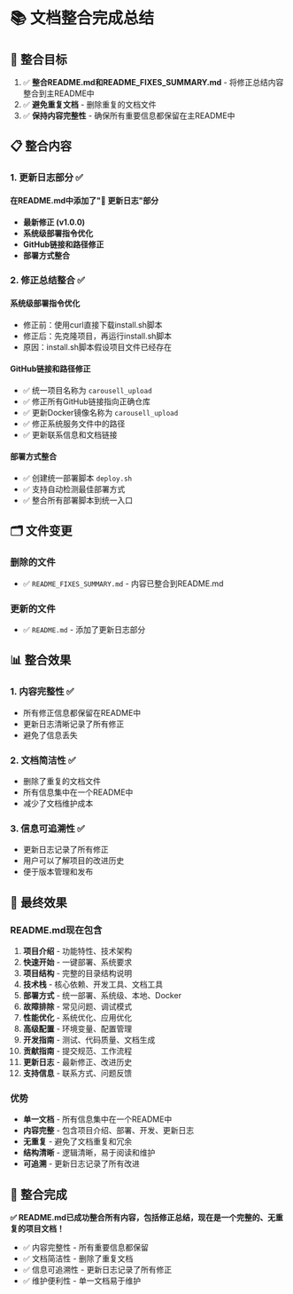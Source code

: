 # 📚 文档整合完成总结

## 🎯 整合目标

1. ✅ **整合README.md和README_FIXES_SUMMARY.md** - 将修正总结内容整合到主README中
2. ✅ **避免重复文档** - 删除重复的文档文件
3. ✅ **保持内容完整性** - 确保所有重要信息都保留在主README中

## 📋 整合内容

### 1. 更新日志部分 ✅

#### 在README.md中添加了"📝 更新日志"部分
- **最新修正 (v1.0.0)**
- **系统级部署指令优化**
- **GitHub链接和路径修正**
- **部署方式整合**

### 2. 修正总结整合 ✅

#### 系统级部署指令优化
- 修正前：使用curl直接下载install.sh脚本
- 修正后：先克隆项目，再运行install.sh脚本
- 原因：install.sh脚本假设项目文件已经存在

#### GitHub链接和路径修正
- ✅ 统一项目名称为 `carousell_upload`
- ✅ 修正所有GitHub链接指向正确仓库
- ✅ 更新Docker镜像名称为 `carousell_upload`
- ✅ 修正系统服务文件中的路径
- ✅ 更新联系信息和文档链接

#### 部署方式整合
- ✅ 创建统一部署脚本 `deploy.sh`
- ✅ 支持自动检测最佳部署方式
- ✅ 整合所有部署脚本到统一入口

## 🗂️ 文件变更

### 删除的文件
- ✅ `README_FIXES_SUMMARY.md` - 内容已整合到README.md

### 更新的文件
- ✅ `README.md` - 添加了更新日志部分

## 📊 整合效果

### 1. **内容完整性** ✅
- 所有修正信息都保留在README中
- 更新日志清晰记录了所有修正
- 避免了信息丢失

### 2. **文档简洁性** ✅
- 删除了重复的文档文件
- 所有信息集中在一个README中
- 减少了文档维护成本

### 3. **信息可追溯性** ✅
- 更新日志记录了所有修正
- 用户可以了解项目的改进历史
- 便于版本管理和发布

## 🎯 最终效果

### README.md现在包含
1. **项目介绍** - 功能特性、技术架构
2. **快速开始** - 一键部署、系统要求
3. **项目结构** - 完整的目录结构说明
4. **技术栈** - 核心依赖、开发工具、文档工具
5. **部署方式** - 统一部署、系统级、本地、Docker
6. **故障排除** - 常见问题、调试模式
7. **性能优化** - 系统优化、应用优化
8. **高级配置** - 环境变量、配置管理
9. **开发指南** - 测试、代码质量、文档生成
10. **贡献指南** - 提交规范、工作流程
11. **更新日志** - 最新修正、改进历史
12. **支持信息** - 联系方式、问题反馈

### 优势
- **单一文档** - 所有信息集中在一个README中
- **内容完整** - 包含项目介绍、部署、开发、更新日志
- **无重复** - 避免了文档重复和冗余
- **结构清晰** - 逻辑清晰，易于阅读和维护
- **可追溯** - 更新日志记录了所有改进

## 🎉 整合完成

**✅ README.md已成功整合所有内容，包括修正总结，现在是一个完整的、无重复的项目文档！**

- ✅ 内容完整性 - 所有重要信息都保留
- ✅ 文档简洁性 - 删除了重复文档
- ✅ 信息可追溯性 - 更新日志记录了所有修正
- ✅ 维护便利性 - 单一文档易于维护
